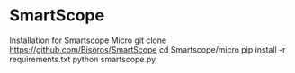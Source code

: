# SmartScope

Installation for Smartscope Micro
git clone https://github.com/Bisoros/SmartScope
cd Smartscope/micro
pip install -r requirements.txt
python smartscope.py

